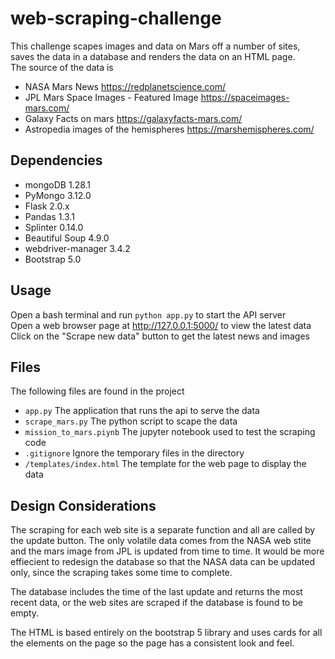 # web-scraping-challenge  
This challenge scapes images and data on Mars off a number of sites, saves the data in a database and renders the data on an HTML page.   
The source of the data is  
* NASA Mars News https://redplanetscience.com/ 
* JPL Mars Space Images - Featured Image https://spaceimages-mars.com/ 
* Galaxy Facts on mars https://galaxyfacts-mars.com/ 
* Astropedia images of the hemispheres https://marshemispheres.com/  

## Dependencies  
* mongoDB 1.28.1 
* PyMongo 3.12.0  
* Flask 2.0.x
* Pandas 1.3.1
* Splinter 0.14.0
* Beautiful Soup 4.9.0 
* webdriver-manager 3.4.2
* Bootstrap 5.0

## Usage  
Open a bash terminal and run ```python app.py``` to start the API server   
Open a web browser page at http://127.0.0.1:5000/ to view the latest data    
Click on the "Scrape new data" button to get the latest news and images   

## Files  
The following files are found in the project
* ```app.py``` The application that runs the api to serve the data
* ```scrape_mars.py``` The python script to scape the data 
* ```mission_to_mars.piynb``` The jupyter notebook used to test the scraping code 
* ```.gitignore``` Ignore the temporary files in the directory 
* ```/templates/index.html``` The template for the web page to display the data 

## Design Considerations  
The scraping for each web site is a separate function and all are called by the update button. The only volatile data comes from the NASA web stite and the mars image from JPL is updated from time to time. It would be more effiecient to redesign the database so that the NASA data can be updated only, since the scraping takes some time to complete.  

The database includes the time of the last update and returns the most recent data, or the web sites are scraped if the database is found to be empty.  

The HTML is based entirely on the bootstrap 5 library and uses cards for all the elements on the page so the page has a consistent look and feel. 


